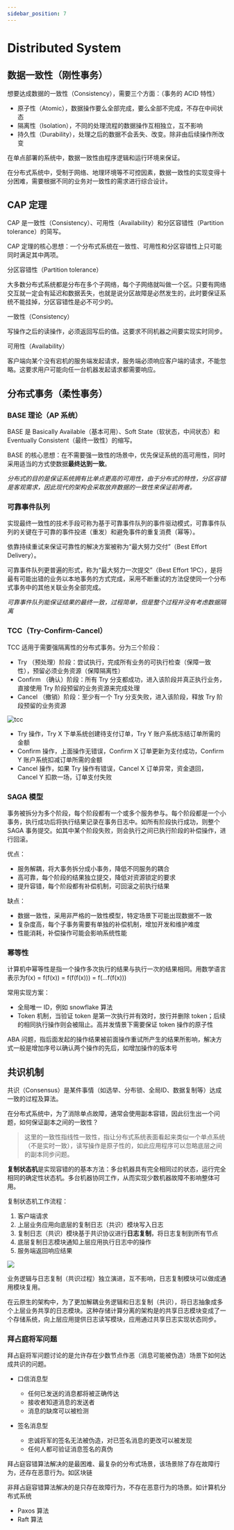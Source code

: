 ```yaml
---
sidebar_position: 7
---
```

    
# Distributed System

## 数据一致性（刚性事务）

想要达成数据的一致性（Consistency），需要三个方面：（事务的 ACID 特性）

- 原子性（Atomic），数据操作要么全部完成，要么全部不完成，不存在中间状态
- 隔离性（Isolation），不同的处理流程的数据操作互相独立，互不影响
- 持久性（Durability），处理之后的数据不会丢失、改变。除非由后续操作所改变

在单点部署的系统中，数据一致性由程序逻辑和运行环境来保证。

在分布式系统中，受制于网络、地理环境等不可控因素，数据一致性的实现变得十分困难，需要根据不同的业务对一致性的需求进行综合设计。

## CAP 定理

CAP 是一致性（Consistency）、可用性（Availability）和分区容错性（Partition tolerance）的简写。

CAP 定理的核心思想：一个分布式系统在一致性、可用性和分区容错性上只可能同时满足其中两项。

分区容错性（Partition tolerance）

大多数分布式系统都是分布在多个子网络，每个子网络就叫做一个区。只要有网络交互就一定会有延迟和数据丢失，也就是说分区故障是必然发生的，此时要保证系统不能挂掉，分区容错性是必不可少的。

一致性（Consistency）

写操作之后的读操作，必须返回写后的值。这要求不同机器之间要实现实时同步。

可用性（Availability）

客户端向某个没有宕机的服务端发起请求，服务端必须响应客户端的请求，不能忽略。这要求用户可能向任一台机器发起请求都需要响应。

## 分布式事务（柔性事务）

### BASE 理论（AP 系统）

BASE 是 Basically Available（基本可用）、Soft State（软状态，中间状态）和Eventually Consistent（最终一致性）的缩写。

BASE 的核心思想：在不需要强一致性的场景中，优先保证系统的高可用性，同时采用适当的方式使数据**最终达到一致**。

_分布式的目的是保证系统拥有比单点更高的可用性，由于分布式的特性，分区容错是客观需求，因此现代的架构会采取放弃数据的一致性来保证前两者。_

### 可靠事件队列

实现最终一致性的技术手段可称为基于可靠事件队列的事件驱动模式，可靠事件队列的关键在于可靠的事件投递（重发）和避免事件的重复消费（幂等）。

依靠持续重试来保证可靠性的解决方案被称为“最大努力交付”（Best Effort Delivery）。

可靠事件队列更普遍的形式，称为“最大努力一次提交”（Best Effort 1PC），是将最有可能出错的业务以本地事务的方式完成，采用不断重试的方法促使同一个分布式事务中的其他关联业务全部完成。

_可靠事件队列能保证结果的最终一致，过程简单，但是整个过程并没有考虑数据隔离_

### TCC（Try-Confirm-Cancel）

TCC 适用于需要强隔离性的分布式事务。分为三个阶段：

- Try （预处理）阶段：尝试执行，完成所有业务的可执行检查（保障一致性），预留必须业务资源（保障隔离性）
- Confirm （确认）阶段：所有 Try 分支都成功，进入该阶段并真正执行业务，直接使用 Try 阶段预留的业务资源来完成处理
- Cancel （撤销）阶段：至少有一个 Try 分支失败，进入该阶段，释放 Try 阶段预留的业务资源

![tcc](./assets/tcc-e34cb994.png)

- Try 操作，Try X 下单系统创建待支付订单，Try Y 账户系统冻结订单所需的金额
- Confirm 操作，上面操作无错误，Confirm X 订单更新为支付成功，Confirm Y 账户系统扣减订单所需的金额
- Cancel 操作，如果 Try 操作有错误，Cancel X 订单异常，资金退回，Cancel Y 扣款一场，订单支付失败

### SAGA 模型

事务被拆分为多个阶段，每个阶段都有一个或多个服务参与。每个阶段都是一个小事务，执行成功后将执行结果记录在事务日志中。如所有阶段执行成功，则整个 SAGA 事务提交。如其中某个阶段失败，则会执行之间已执行阶段的补偿操作，进行回滚。

优点：
- 服务解耦，将大事务拆分成小事务，降低不同服务的耦合
- 高可靠，每个阶段的结果独立提交，降低对资源锁定的要求
- 提升容错，每个阶段都有补偿机制，可回滚之前执行结果

缺点：
- 数据一致性，采用非严格的一致性模型，特定场景下可能出现数据不一致
- 复杂度高，每个子事务需要有单独的补偿机制，增加开发和维护难度
- 性能消耗，补偿操作可能会影响系统性能

### 幂等性

计算机中幂等性是指一个操作多次执行的结果与执行一次的结果相同。用数学语言表示为f(x) = f(f(x)) = f(f(f(x))) = f(...f(f(x)))

常用实现方案：

- 全局唯一 ID，例如 snowflake 算法
- Token 机制，当验证 token 是第一次执行并有效时，放行并删除 token；后续的相同执行操作则会被阻止。高并发情景下需要保证 token 操作的原子性

ABA 问题，指后面发起的操作结果被前面操作重试所产生的结果所影响，解决方式一般是增加序号以确认两个操作的先后，如增加操作的版本号

## 共识机制

共识（Consensus）是某件事情（如选举、分布锁、全局ID、数据复制等）达成一致的过程及算法。

在分布式系统中，为了消除单点故障，通常会使用副本容错，因此衍生出一个问题，如何保证副本之间的一致性？

> 这里的一致性指线性一致性，指让分布式系统表面看起来类似一个单点系统（不是实时一致），读写操作是原子性的，如此应用程序可以忽略底层之间的副本同步问题。

**复制状态机**是实现容错的的基本方法：多台机器具有完全相同过的状态，运行完全相同的确定性状态机。多台机器协同工作，从而实现少数机器故障不影响整体可用。

复制状态机工作流程：

1. 客户端请求
2. 上层业务应用向底层的复制日志（共识）模块写入日志
2. 复制日志（共识）模块基于共识协议进行**日志复制**，将日志复制到所有节点
3. 底层复制日志模块通知上层应用执行日志中的操作
4. 服务端返回响应结果

![](./assets/replicated-state-machine-04f4df28.png)

业务逻辑与日志复制（共识过程）独立演进，互不影响，日志复制模块可以做成通用模块复用。

在云原生的架构中，为了更加解耦业务逻辑和日志复制（共识），将日志抽象成多个上层业务共享的日志模块。这种存储计算分离的架构是的共享日志模块变成了一个存储系统，向上层应用提供日志读写模块，应用通过共享日志实现状态同步。

### 拜占庭将军问题

拜占庭将军问题讨论的是允许存在少数节点作恶（消息可能被伪造）场景下如何达成共识的问题。

- 口信消息型
  - 任何已发送的消息都将被正确传达
  - 接收者知道消息的发送者
  - 消息的缺席可以被检测

- 签名消息型
  - 忠诚将军的签名无法被伪造，对已签名消息的更改可以被发现
  - 任何人都可验证消息签名的真伪

拜占庭容错算法解决的是最困难、最复杂的分布式场景，该场景除了存在故障行为，还存在恶意行为。如区块链

非拜占庭容错算法解决的是只存在故障行为，不存在恶意行为的场景。如计算机分布式系统

- Paxos 算法
- Raft 算法

      